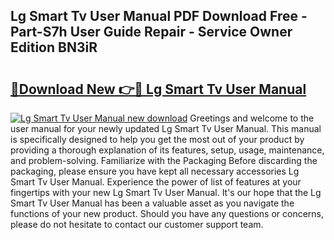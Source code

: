 ## Lg Smart Tv User Manual PDF Download Free - Part-S7h User Guide Repair - Service Owner Edition BN3iR

# <h2><a href="http://bc2500.oget.top/?id=Lg+Smart+Tv+User+Manual">🔗Download New 👉🔴 Lg Smart Tv User Manual</a></h2>

[![Lg Smart Tv User Manual new download](https://i.imgur.com/5g1atiW.png)](http://bc2500.oget.top/?id=Lg+Smart+Tv+User+Manual)
Greetings and welcome to the user manual for your newly updated Lg Smart Tv User Manual. This manual is specifically designed to help you get the most out of your product by providing a thorough explanation of its features, setup, usage, maintenance, and problem-solving. Familiarize with the Packaging Before discarding the packaging, please ensure you have kept all necessary accessories Lg Smart Tv User Manual. Experience the power of list of features at your fingertips with your new Lg Smart Tv User Manual. It's our hope that the Lg Smart Tv User Manual has been a valuable asset as you navigate the functions of your new product. Should you have any questions or concerns, please do not hesitate to contact our customer support team.
